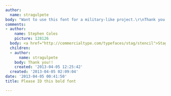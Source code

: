 ```yaml
---
author:
  name: stragulpete
body: "Want to use this font for a military-like project.\r\nThank you in advance.\r\n[img:sites/default/files/old-images/1223_5895.jpg]"
comments:
- author:
    name: Stephen Coles
    picture: 128126
  body: <a href="http://commercialtype.com/typefaces/stag/stencil">Stag Stencil</a>
  children:
  - author:
      name: stragulpete
    body: Thank you!!
    created: '2013-04-05 12:25:42'
  created: '2013-04-05 02:09:04'
date: '2013-04-05 00:41:50'
title: Please ID this bold font

---
```

